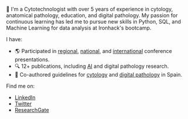 💬 I'm a Cytotechnologist with over 5 years of experience in cytology, anatomical pathology, education, and digital pathology. My passion for continuous learning has led me to pursue new skills in Python, SQL, and Machine Learning for data analysis at Ironhack's bootcamp.

I have:

* 🌎 Participated in [regional](http://webs.academia.cat/societats/citopato/docs/11citopatcat2019.pdf), [national](https://twitter.com/isi_mube/status/1397971954754375686), and [international](https://drive.google.com/file/d/1H8lsMZASY1lnMYVloCbMr812getAfoOb/view?usp=share_link) conference presentations.
* 🔍 12+ publications, including [AI](https://www.nature.com/articles/s41379-022-01147-y) and digital pathology research.
* 🔬 Co-authored guidelines for [cytology](http://webs.academia.cat/societats/citopato/docs/guiacalidad.pdf) and [digital pathology](http://webs.academia.cat/societats/citopato/docs/guiacalidad.pdf) in Spain.

Find me on:

* [LinkedIn](https://www.linkedin.com/in/isi-mube/)
* [Twitter](https://twitter.com/isi_mube)
* [ResearchGate](https://www.researchgate.net/profile/Isidre_Munne-Bertran)
